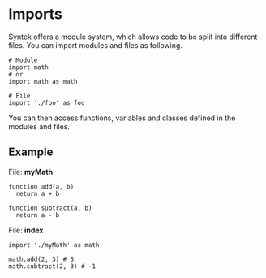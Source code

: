 # Imports
Syntek offers a module system, which allows code to be split into different files. You can import modules and files as following.

```
# Module
import math
# or
import math as math

# File
import './foo' as foo
```

You can then access functions, variables and classes defined in the modules and files.

## Example
File: **myMath**
```
function add(a, b)
  return a + b

function subtract(a, b)
  return a - b
```

File: **index**
```
import './myMath' as math

math.add(2, 3) # 5
math.subtract(2, 3) # -1
```
